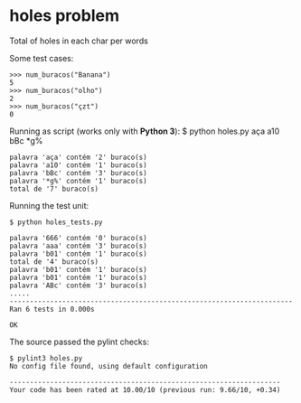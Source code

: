 # holes problem

Total of holes in each char per words

Some test cases:

    >>> num_buracos("Banana")
    5
    >>> num_buracos("olho")
    2
    >>> num_buracos("çzt")
    0

Running as script (works only with **Python 3**):
    $ python holes.py aça a10 bBc *g%

    palavra 'aça' contém '2' buraco(s)
    palavra 'a10' contém '1' buraco(s)
    palavra 'bBc' contém '3' buraco(s)
    palavra '*g%' contém '1' buraco(s)
    total de '7' buraco(s)

Running the test unit:

    $ python holes_tests.py 
    
    palavra '666' contém '0' buraco(s)
    palavra 'aaa' contém '3' buraco(s)
    palavra 'b01' contém '1' buraco(s)
    total de '4' buraco(s)
    palavra 'b01' contém '1' buraco(s)
    palavra 'b01' contém '1' buraco(s)
    palavra 'ABc' contém '3' buraco(s)
    .....
    ----------------------------------------------------------------------
    Ran 6 tests in 0.000s

    OK

The source passed the pylint checks:

    $ pylint3 holes.py 
    No config file found, using default configuration
    
    -------------------------------------------------------------------
    Your code has been rated at 10.00/10 (previous run: 9.66/10, +0.34)
